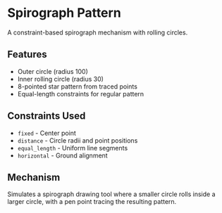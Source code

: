 # Spirograph Pattern

A constraint-based spirograph mechanism with rolling circles.

## Features
- Outer circle (radius 100)
- Inner rolling circle (radius 30)
- 8-pointed star pattern from traced points
- Equal-length constraints for regular pattern

## Constraints Used
- `fixed` - Center point
- `distance` - Circle radii and point positions
- `equal_length` - Uniform line segments
- `horizontal` - Ground alignment

## Mechanism
Simulates a spirograph drawing tool where a smaller circle rolls inside a larger circle, with a pen point tracing the resulting pattern.